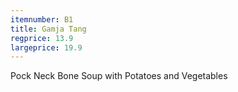```yaml
---
itemnumber: B1
title: Gamja Tang
regprice: 13.9
largeprice: 19.9
---
```

Pock Neck Bone Soup with Potatoes and Vegetables